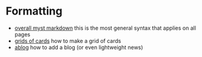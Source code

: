 # Formatting



- [overall myst markdown](https://jupyterbook.org/en/stable/reference/cheatsheet.html) this is the most general syntax that applies on all pages
- [grids of cards](https://sphinx-design.readthedocs.io/en/latest/grids.html#placing-a-card-in-a-grid) how to make a grid of cards
- [ablog](https://ablog.readthedocs.io/en/stable/index.html) how to add a blog (or even lightweight news)
